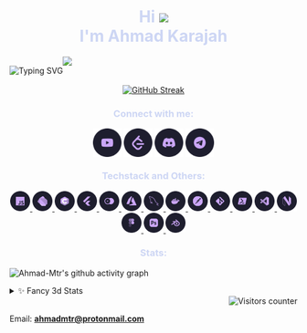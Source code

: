<h1 align="center" style="color:#cdd6f4;">Hi <img src="https://media.giphy.com/media/hvRJCLFzcasrR4ia7z/giphy.gif" width="30px"/><br> I'm Ahmad Karajah</h1>

<!-- <h3 align="center" style="color:#cdd6f4;" >A passionate CS Student from Jordan <img src="https://media.giphy.com/media/WUlplcMpOCEmTGBtBW/giphy.gif" width="30"></h3> -->

<div align="center" style="display:flex;flex-direction:row;align-items:center">

<img src="https://readme-typing-svg.demolab.com?font=Fira+Code&pause=1000&color=CDD6F4&center=true&vCenter=true&repeat=false&random=false&width=435&lines=A+passionate+CS+Student+from+Jordan+" alt="Typing SVG" />
  
<img style="max-height: inherit; height:50px; "  src="https://media.giphy.com/media/WUlplcMpOCEmTGBtBW/giphy.gif" >


</div>

<div align="center" >
  <a href="https://git.io/streak-stats"><img src="https://streak-stats.demolab.com?user=Ahmad-Mtr&theme=catppuccin-mocha&hide_border=true&mode=weekly&card_width=475&background=45%2C1E1E2E%2C181825&fire=F38BA8&hide_longest_streak=true" alt="GitHub Streak" /></a>

</div>
  
<h3 align="center" style="color:#cdd6f4;">Connect with me:</h3>
<p align="center">
<a href="https://www.youtube.com/c/ahmadmatar7549" target="blank"><img align="center" src="https://raw.githubusercontent.com/Ahmad-Mtr/Ahmad-Mtr/main/assets/youtube.png" alt="ahmadmatar7549" width="50" height="50" /></a>
<a href="https://www.leetcode.com/ahmad-mtr" target="blank"><img align="center" src="https://raw.githubusercontent.com/Ahmad-Mtr/Ahmad-Mtr/main/assets/leetcode.png" alt="Leetcode: @ahmad-mtr"width="50" height="50"/></a>
<a href="https://discord.com/invite/RfPGNQfG" target="blank"><img align="center" src="https://raw.githubusercontent.com/Ahmad-Mtr/Ahmad-Mtr/main/assets/discord.png" alt="AhmadMtr#3611" width="50" height="50" /></a>
<a href="https://t.me/AhmadMtr" target="blank"><img align="center" src="https://raw.githubusercontent.com/Ahmad-Mtr/Ahmad-Mtr/main/assets/telegram.png" alt="telegram: @AhmadMtr" width="50" height="50" /></a>
</p>

<h3 align="center" style="color:#cdd6f4;">Techstack and Others:</h3>
<div align="center">
<!-- Languages & Frameworks -->
<a href="https://developer.mozilla.org/en-US/docs/Web/JavaScript" target="_blank" rel="noreferrer"> <img src="https://raw.githubusercontent.com/Ahmad-Mtr/Ahmad-Mtr/main/assets/javascript.png" alt="javascript" width="35" height="35"/>
</a>
<a href="https://dart.dev" target="_blank" rel="noreferrer"> <img src="https://raw.githubusercontent.com/Ahmad-Mtr/Ahmad-Mtr/main/assets/dart.png" alt="dart" width="35" height="35"/>
</a>
<a href="https://www.cprogramming.com/" target="_blank" rel="noreferrer"> <img src="https://raw.githubusercontent.com/Ahmad-Mtr/Ahmad-Mtr/main/assets/c.png" alt="c" width="35" height="35"/> </a>
<a href="https://flutter.dev" target="_blank" rel="noreferrer"> <img src="https://raw.githubusercontent.com/Ahmad-Mtr/Ahmad-Mtr/main/assets/flutter.png" alt="flutter" width="35" height="35"/>
</a>
<a href="https://appwrite.io" target="_blank" rel="noreferrer"> <img src="https://raw.githubusercontent.com/Ahmad-Mtr/Ahmad-Mtr/main/assets/appwrite.png" alt="Appwrite" width="35" height="35"> 
</a>
<!-- Tools -->
<a href="https://azure.microsoft.com/en-in/" target="_blank" rel="noreferrer"> <img src="https://raw.githubusercontent.com/Ahmad-Mtr/Ahmad-Mtr/main/assets/azure.png" alt="azure" width="35" height="35"/> </a> 
<a href="https://www.mysql.com/" target="_blank" rel="noreferrer"> <img src="https://raw.githubusercontent.com/Ahmad-Mtr/Ahmad-Mtr/main/assets/mysql.png" alt="mysql" width="35" height="35"/>
</a>
<a href="https://www.docker.com/" target="_blank" rel="noreferrer"> <img src="https://raw.githubusercontent.com/Ahmad-Mtr/Ahmad-Mtr/main/assets/docker.png" alt="docker" width="35" height="35"/>
</a>
<a href="https://postman.com" target="_blank" rel="noreferrer"> <img src="https://raw.githubusercontent.com/Ahmad-Mtr/Ahmad-Mtr/main/assets/postman.png" alt="postman" width="35" height="35"/>
</a>
<a href="https://git-scm.com/" target="_blank" rel="noreferrer"> <img src="https://raw.githubusercontent.com/Ahmad-Mtr/Ahmad-Mtr/main/assets/git.png" alt="git" width="35" height="35"/>
</a>
<a href="https://github.com/PowerShell/PowerShell" target="_blank" rel="noreferrer"> <img src="https://raw.githubusercontent.com/Ahmad-Mtr/Ahmad-Mtr/main/assets/powershell.png" alt="Power Shell" width="35" height="35"/> </a>
<!-- Editors -->
<a href="https://vscode.dev/" target="_blank" rel="noreferrer"> <img src="https://raw.githubusercontent.com/Ahmad-Mtr/Ahmad-Mtr/main/assets/vscode.png" alt="vscode" width="35" height="35"/>
</a>
<a href="https://neovim.io" target="_blank" rel="noreferrer"> <img src="https://raw.githubusercontent.com/Ahmad-Mtr/Ahmad-Mtr/main/assets/neovim.png" alt="webpack" width="35" height="35"/>
</a>
<!-- Others -->
<a href="https://www.figma.com/" target="_blank" rel="noreferrer"> <img src="https://raw.githubusercontent.com/Ahmad-Mtr/Ahmad-Mtr/main/assets/figma.png" alt="figma" width="35" height="35"/>
</a>
<a href="https://www.photoshop.com/en" target="_blank" rel="noreferrer"> <img src="https://raw.githubusercontent.com/Ahmad-Mtr/Ahmad-Mtr/main/assets/photoshop.png" alt="photoshop" width="35" height="35"/>
</a>
<a href="https://www.blender.org/" target="_blank" rel="noreferrer"> <img src="https://raw.githubusercontent.com/Ahmad-Mtr/Ahmad-Mtr/main/assets/blender.png" alt="blender" width="35" height="35"/> </a>
</div>

<h3 style="color:#cdd6f4;" align="center"> Stats:</h3>

![Ahmad-Mtr's github activity graph](https://github-readme-activity-graph.vercel.app/graph?username=Ahmad-Mtr&theme=nightowl&hide_border=true&bg_color=1e1e2e&color=cdd6f4&title_color=cba6f7&line=94e2d5&point=b4befe&area=true&area_color=cdd6f4)

<details>
    <summary>✨ Fancy 3d Stats</summary>
    <br />
    <img src="https://raw.githubusercontent.com/Ahmad-Mtr/Ahmad-Mtr/main/profile-3d-contrib/profile-night-green.svg" />
</details>

<div align="right" ><img src="https://profile-counter.glitch.me/Ahmad-Mtr/count.svg" alt="Visitors counter"></div>

Email: **ahmadmtr@protonmail.com**

